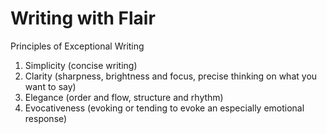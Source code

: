 # Writing with Flair

Principles of Exceptional Writing

1. Simplicity (concise writing)
2. Clarity (sharpness, brightness and focus, precise thinking on what you want to say)
3. Elegance (order and flow, structure and rhythm)
4. Evocativeness (evoking or tending to evoke an especially emotional response)
